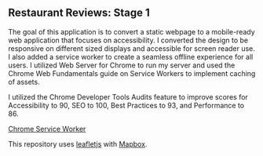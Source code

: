 
## Restaurant Reviews: Stage 1

 The goal of this application is to convert a static webpage to a mobile-ready web application that focuses on accessibility. I converted the design to be responsive on different sized displays and accessible for screen reader use. I also added a service worker to create a seamless offline experience for all users. I utilized Web Server for Chrome to run my server and used the Chrome Web Fundamentals guide on Service Workers to implement caching of assets.

 I utilized the Chrome Developer Tools Audits feature to improve scores for Accessibility to 90, SEO to 100, Best Practices to 93, and Performance to 86.

[Chrome Service Worker](https://developers.google.com/web/fundamentals/codelabs/offline/)

This repository uses [leafletjs](https://leafletjs.com/) with [Mapbox](https://www.mapbox.com/). 